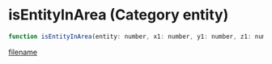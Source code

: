 # isEntityInArea (Category entity)

```js
function isEntityInArea(entity: number, x1: number, y1: number, z1: number, x2: number, y2: number, z2: number, p7: boolean, p8: boolean, p9: number): boolean
```

[filename](isEntityInArea_m.md ':include')
